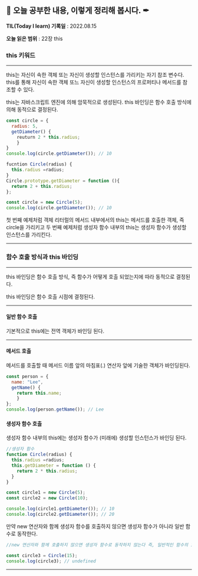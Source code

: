 ## 📕 오늘 공부한 내용, 이렇게 정리해 봅시다. ✒

**TIL(Today I learn) 기록일** : 2022.08.15

**오늘 읽은 범위** : 22장 this

### this 키워드

---

this는 자신이 속한 객체 또는 자신이 생성할 인스턴스를 가리키는 자기 참조 변수다. 
this를 통해 자신이 속한 객체 또느 자신이 생성할 인스턴스의 프로퍼티나 메서드를 참조할 수 있다.


this는 자바스크립트 엔진에 의해 암묵적으로 생성된다. 
this 바인딩은 함수 호출 방식에 의해 동적으로 결정된다. 

```js
const circle = {
  radius: 5,
  getDiameter() {
    reuturn 2 * this.radius;
    }
}
console.log(circle.getDiameter()); // 10
```
```js
fucntion Circle(radius) {
  this.radius =radius;
}
Circle.prototype.getDiameter = function (){
  return 2 + this.radius;
};

const circle = new Circle(5);
console.log(circle.getDiameter()); // 10
```
첫 번째 예제처럼 객체 리터럴의 메서드 내부에서의 this는 메서드를 호출한 객체, 즉 circle을 가리키고
두 번째 예제처럼 생성자 함수 내부의 this는 생성자 함수가 생성할 인스턴스를 가리킨다. 

---
### 함수 호출 방식과 this 바인딩
---
this 바인딩은 함수 호출 방식, 즉 함수가 어떻게 호출 되었는지에 따라 동적으로 결정된다.

this 바인딩은 함수 호출 시점에 결정된다. 

---
#### 일반 함수 호출

기본적으로 this에는 전역 객체가 바인딩 된다.

---
#### 메서드 호출

메서드를 호출할 때 메서드 이름 앞의 마침표(.) 연산자 앞에 기술한 객체가 바인딩된다. 

```js
const person = {
  name: "Lee",
  getName() {
    return this.name;
    }
};
console.log(person.getName()); // Lee
```
#### 생성자 함수 호출

생성자 함수 내부의 this에는 생성자 함수가 (미래에) 생성할 인스턴스가 바인딩 된다.

```js
//생성자 함수
function Circle(radius) {
  this.radius =radius;
  this.getDiameter = function () {
    return 2 * this.radius;
  }
}

const circle1 = new Circle(5);
const circle2 = new Circle(10);

console.log(circle1.getDiameter()); // 10
console.log(circle2.getDiameter()); // 20
```

만약 new 연산자와 함께 생성자 함수를 호출하지 않으면 생성자 함수가 아니라 일반 함수로 동작한다. 
```js
//new 연산자와 함께 호출하지 않으면 생성자 함수로 동작하지 않는다 즉, 일반적인 함수의 호출이다.

const circle3 = Circle(15);
console.log(circle3); // undefined 

```

---
